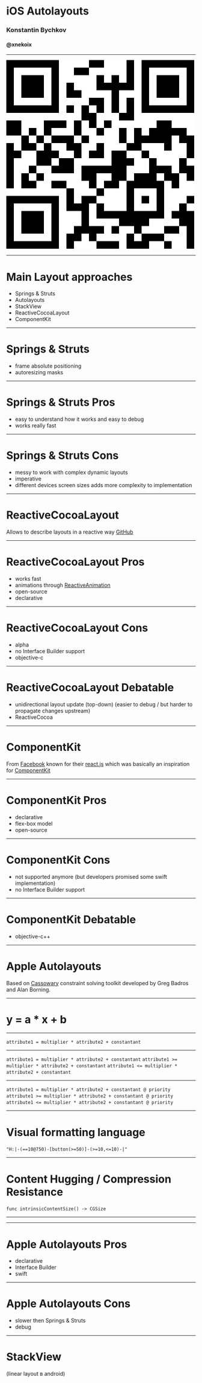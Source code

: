 # iOS Autolayouts
### Konstantin Bychkov
#### @xnekoix

***
![Presentation QR](images/qrcode.png)

***
# Main Layout approaches
* Springs & Struts
* Autolayouts
* StackView
* ReactiveCocoaLayout
* ComponentKit

***
# Springs & Struts
* frame absolute positioning
* autoresizing masks

***
# Springs & Struts Pros
* easy to understand how it works and easy to debug
* works really fast

***
# Springs & Struts Cons
* messy to work with complex dynamic layouts
* imperative
* different devices screen sizes adds more complexity to implementation

***
# ReactiveCocoaLayout
Allows to describe layouts in a reactive way
[GitHub](https://github.com/ReactiveCocoa/ReactiveCocoaLayout)

***
# ReactiveCocoaLayout Pros
* works fast
* animations through [ReactiveAnimation](https://github.com/ReactiveCocoa/ReactiveAnimation)
* open-source
* declarative

***
# ReactiveCocoaLayout Cons
* alpha
* no Interface Builder support
* objective-c

***
# ReactiveCocoaLayout Debatable
* unidirectional layout update (top-down)
(easier to debug / but harder to propagate changes upstream)
* ReactiveCocoa

***
# ComponentKit
From [Facebook](https://facebook.com) known for their [react.js](https://facebook.github.io/react/)
which was basically an inspiration for [ComponentKit](https://github.com/facebook/componentkit)

***
# ComponentKit Pros
* declarative
* flex-box model
* open-source

***
# ComponentKit Cons
* not supported anymore (but developers promised some swift implementation)
* no Interface Builder support

***
# ComponentKit Debatable
* objective-c++

***
# Apple Autolayouts
Based on [Cassowary](https://en.wikipedia.org/wiki/Cassowary_(software)) constraint solving toolkit developed by Greg Badros and Alan Borning.

***
# y = a * x + b

***
```attribute1 = multiplier * attribute2 + constantant```

***
```attribute1 = multiplier * attribute2 + constantant```
```attribute1 >= multiplier * attribute2 + constantant```
```attribute1 <= multiplier * attribute2 + constantant```

***
```attribute1 = multiplier * attribute2 + constantant @ priority```
```attribute1 >= multiplier * attribute2 + constantant @ priority```
```attribute1 <= multiplier * attribute2 + constantant @ priority```

***
# Visual formatting language
```"H:|-(==10@750)-[button(>=50)]-(>=10,<=10)-|"```

***
# Content Hugging / Compression Resistance
```func intrinsicContentSize() -> CGSize```

***


***
# Apple Autolayouts Pros
* declarative
* Interface Builder
* swift

***
# Apple Autolayouts Cons
* slower then Springs & Struts
* debug

***
# StackView
(linear layout в android)
